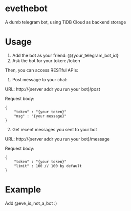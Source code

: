 # evethebot

A dumb telegram bot, using TiDB Cloud as backend storage

# Usage

1. Add the bot as your friend: @{your_telegram_bot_id}
2. Ask the bot for your token: /token

Then, you can access RESTful APIs:

1. Post message to your chat:

URL: http://{server addr you run your bot}/post

Request body:

```
{
    "token" : "{your token}"
    "msg" : "{your message}"
}
```


2. Get recent messages you sent to your bot

URL: http://{server addr you run your bot}/message

Request body:

```
{
    "token" : "{your token}"
    "limit" : 100 // 100 by default
}
```

# Example

Add @eve_is_not_a_bot  :)

